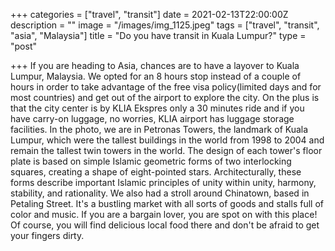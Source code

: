 +++
categories = ["travel", "transit"]
date = 2021-02-13T22:00:00Z
description = ""
image = "/images/img_1125.jpeg"
tags = ["travel", "transit", "asia", "Malaysia"]
title = "Do you have transit in Kuala Lumpur?"
type = "post"

+++
If you are heading to Asia, chances are to have a layover to Kuala Lumpur, Malaysia. We opted for an 8 hours stop instead of a couple of hours in order to take advantage of the free visa policy(limited days and for most countries) and get out of the airport to explore the city. On the plus is that the city center is by KLIA Ekspres only a 30 minutes ride and if you have carry-on luggage, no worries, KLIA airport has luggage storage facilities. In the photo, we are in Petronas Towers, the landmark of Kuala Lumpur, which were the tallest buildings in the world from 1998 to 2004 and remain the tallest twin towers in the world. The design of each tower's floor plate is based on simple Islamic geometric forms of two interlocking squares, creating a shape of eight-pointed stars. Architecturally, these forms describe important Islamic principles of unity within unity, harmony, stability, and rationality. We also had a stroll around Chinatown, based in Petaling Street. It's a bustling market with all sorts of goods and stalls full of color and music. If you are a bargain lover, you are spot on with this place! Of course, you will find delicious local food there and don't be afraid to get your fingers dirty.